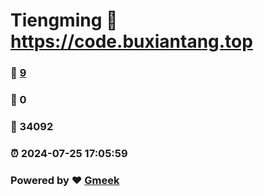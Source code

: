 # Tiengming :link: https://code.buxiantang.top 
### :page_facing_up: [9](https://code.buxiantang.top/tag.html) 
### :speech_balloon: 0 
### :hibiscus: 34092 
### :alarm_clock: 2024-07-25 17:05:59 
### Powered by :heart: [Gmeek](https://github.com/Meekdai/Gmeek)
